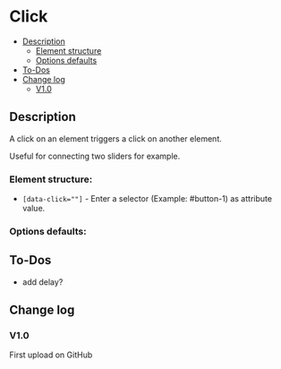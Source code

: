 # Click
- [Description](#description)
    - [Element structure](#element-structure)
    - [Options defaults](#options-defaults)
- [To-Dos](#to-dos)
- [Change log](#change-log)
    - [V1.0](#v10)

## Description
A click on an element triggers a click on another element.

Useful for connecting two sliders for example.
### Element structure:
- `[data-click=""]` -  Enter a selector (Example: #button-1) as attribute value.
### Options defaults:

## To-Dos
- add delay?

## Change log
### V1.0
First upload on GitHub